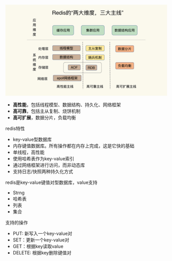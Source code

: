 ![redis知识全景](images/redis_qj.jpg)
- **高性能**，包括线程模型、数据结构、持久化、网络框架
- **高可靠**，包括主从复制、烧饼机制
- **高可扩展**，数据分片，负载均衡

redis特性
- key-value型数据库
- 内存键值数据库。所有操作都在内存上完成，这是它快的基础
- 单线程，高性能
- 使用哈希表作为key-value索引
- 通过网络框架进行访问，而非动态库
- 支持日志/快照两种持久化方式

redis是key-value键值对型数据库，value支持
- Strng
- 哈希表
- 列表
- 集合

支持的操作
- PUT: 新写入一个key-value对
- SET：更新一个key-value对
- GET：根据key读取value
- DELETE: 根据key删除键值对
